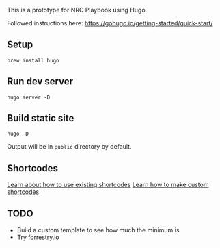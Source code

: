 This is a prototype for NRC Playbook using Hugo.

Followed instructions here: https://gohugo.io/getting-started/quick-start/

## Setup

`brew install hugo`

## Run dev server

`hugo server -D`

## Build static site

`hugo -D`

Output will be in `public` directory by default.

## Shortcodes

[Learn about how to use existing shortcodes](https://gohugo.io/content-management/shortcodes/)
[Learn how to make custom shortcodes](https://gohugo.io/templates/shortcode-templates/)

## TODO

- Build a custom template to see how much the minimum is
- Try forrestry.io
